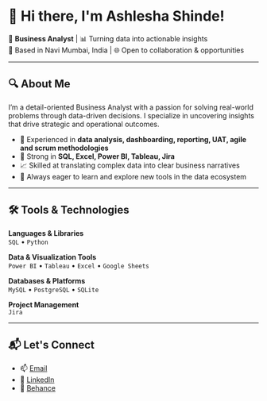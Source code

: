 # 👋 Hi there, I'm Ashlesha Shinde!

🎯 **Business Analyst** | 📊 Turning data into actionable insights  
📍 Based in Navi Mumbai, India | 🌐 Open to collaboration & opportunities  

---

## 🔍 About Me

I’m a detail-oriented Business Analyst with a passion for solving real-world problems through data-driven decisions. I specialize in uncovering insights that drive strategic and operational outcomes.

- 🔎 Experienced in **data analysis, dashboarding, reporting, UAT, agile and scrum methodologies**
- 🧮 Strong in **SQL, Excel, Power BI, Tableau, Jira**
- 📈 Skilled at translating complex data into clear business narratives
- 🧠 Always eager to learn and explore new tools in the data ecosystem

---

## 🛠️ Tools & Technologies

**Languages & Libraries**  
`SQL` • `Python` 

**Data & Visualization Tools**  
`Power BI` • `Tableau` • `Excel` • `Google Sheets`

**Databases & Platforms**  
`MySQL` • `PostgreSQL` • `SQLite`

**Project Management**  
`Jira`

---

## 📬 Let's Connect

- 📫 [Email](ashleshashinde13@gmail.com)
- 💼 [LinkedIn](https://www.linkedin.com/in/ashlesha-shinde-8260a124b/)
- 🎨 [Behance](https://www.behance.net/ashleshashinde1)

